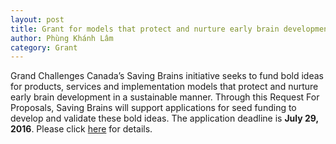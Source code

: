 ```yaml
---
layout: post
title: Grant for models that protect and nurture early brain development 
author: Phùng Khánh Lâm
category: Grant 
---
```


Grand Challenges Canada’s Saving Brains initiative seeks to fund bold ideas for products, services and implementation models that protect and nurture early brain development in a sustainable manner. Through this Request For Proposals, Saving Brains will support applications for seed funding to develop and validate these bold ideas. The application deadline is __July 29, 2016__. Please click [here](http://www.grandchallenges.ca/funding-opportunities/) for details.
